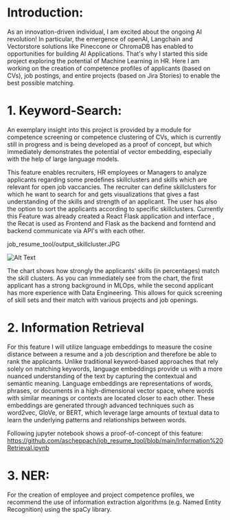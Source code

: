 # Introduction:
As an innovation-driven individual, I am excited about the ongoing AI revolution! In particular, the emergence of openAI, Langchain and Vectorstore solutions like Pineccone or ChromaDB has enabled to opportunities for building AI Applications. 
That's why I started this side project exploring the potential of Machine Learning in HR. Here I am working on the creation of competence profiles of applicants (based on CVs), job postings, and entire projects (based on Jira Stories) to enable the best possible matching.



# 1. Keyword-Search:
An exemplary insight into this project is provided by a module for competence screening or competence clustering of CVs, which is currently still in progress and is being developed as a proof of concept, but which immediately demonstrates the potential of vector embedding, especially with the help of large language models.

This feature enables recruiters, HR employees or Managers to analyze applicants regarding some predefines skillclusters and skills which are relevant for open job vaccancies. The recruiter can define skillclusters for which he want to search for and gets visualizations that gives a fast understanding of the skills and strength of an applicant. The user has also the option to sort the applicants according to specific skillclusters.
Currently this Feature was already created a React Flask application and interface , the  Recat is used as Frontend and Flask as the backend and forntend and backend communicate via API's with each other. 

job_resume_tool/output_skillcluster.JPG

![Alt Text](job_resume_tool/output_skillcluster.JPG)


The chart shows how strongly the applicants' skills (in percentages) match the skill clusters. As you can immediately see from the chart, the first applicant has a strong background in MLOps, while the second applicant has more experience with Data Engineering. This allows for quick screening of skill sets and their match with various projects and job openings.

# 2. Information Retrieval
For this feature I will utilize language embeddings to measure the cosine distance between a resume and a job description and therefore be able to rank the applicants. Unlike traditional keyword-based approaches that rely solely on matching keywords, language embeddings provide us with a more nuanced understanding of the text by capturing the contextual and semantic meaning.
Language embeddings are representations of words, phrases, or documents in a high-dimensional vector space, where words with similar meanings or contexts are located closer to each other. These embeddings are generated through advanced techniques such as word2vec, GloVe, or BERT, which leverage large amounts of textual data to learn the underlying patterns and relationships between words.

Following jupyter notebook shows a proof-of-concept of this feature: https://github.com/ascheppach/job_resume_tool/blob/main/Information%20Retrieval.ipynb

# 3. NER:
For the creation of employee and project competence profiles, we recommend the use of information extraction algorithms (e.g. Named Entity Recognition) using the spaCy library.
